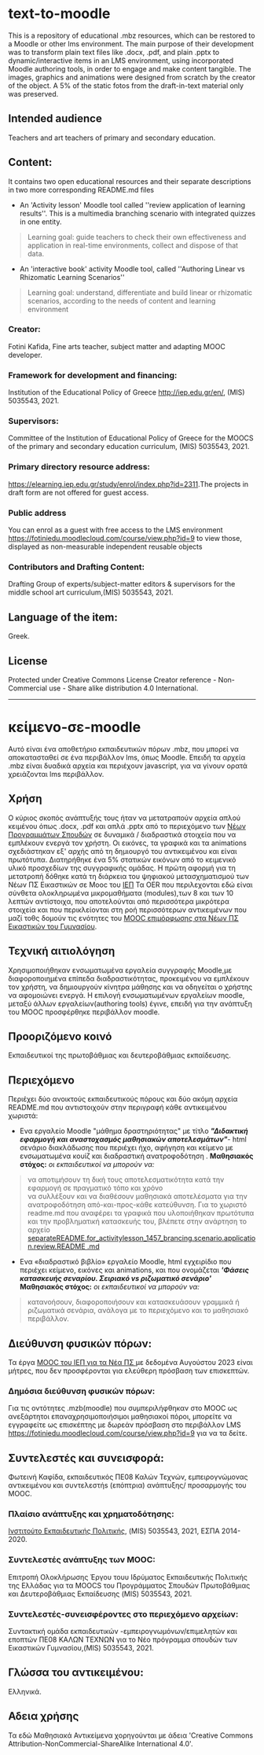 # text-to-moodle  

This is a repository of educational .mbz resources, which can be restored to a Moodle or other lms environment.
The main purpose of their development was to transform plain text files like .docx, .pdf, and plain .pptx  to dynamic/interactive items in an LMS environment, using incorporated Moodle authoring tools, in order to engage and make content tangible. The images, graphics and animations were designed from scratch by the creator of the object. A 5% of the  static fotos from the draft-in-text material only was preserved.

## Intended audience
Teachers and art teachers of primary and secondary education.  

## Content:
It contains two open educational resources and their separate descriptions in two more corresponding README.md files
* An 'Activity lesson' Moodle tool called ''review application of learning results''. This is a multimedia branching scenario with integrated quizzes in one entity.
> Learning goal: guide teachers to check their own effectiveness and application in real-time environments, collect and dispose of that data.
* An 'interactive book' activity Moodle tool, called ''Authoring Linear vs Rhizomatic Learning Scenarios''
>Learning goal: understand, differentiate and build linear or rhizomatic scenarios, according to the needs of content and learning  environment

### Creator:
Fotini Kafida, Fine arts teacher, subject matter and adapting MOOC developer.
### Framework for development and financing:
Institution of the Educational Policy of Greece <http://iep.edu.gr/en/>, (MIS) 5035543, 2021.  
### Supervisors:
Committee of the Institution of Educational Policy of Greece for the MOOCS of the primary and secondary education curriculum, (MIS) 5035543, 2021. 
### Primary directory resource address:
<https://elearning.iep.edu.gr/study/enrol/index.php?id=2311>.Τhe projects in draft form are not offered for guest access.
### Public address 
You can enrol as a guest with free access to the LMS environment <https://fotiniedu.moodlecloud.com/course/view.php?id=9> to view those, displayed as non-measurable independent reusable objects 
### Contributors and Drafting  Content:
Drafting Group of experts/subject-matter editors & supervisors for the middle school art curriculum,(MIS) 5035543, 2021.  

## Language of the item:
Greek.  
## License
Protected under Creative Commons License Creator reference - Non-Commercial use - Share alike distribution 4.0 International.  

________________________

# κείμενο-σε-moodle

Αυτό είναι ένα αποθετήριο εκπαιδευτικών πόρων .mbz, που μπορεί να αποκατασταθεί σε ένα περιβάλλον lms, όπως Moodle.
Eπειδή τα αρχεία .mbz είναι δυαδικά αρχεία και περιέχουν javascript, για να γίνουν ορατά χρειάζονται lms περιβάλλον.

## Χρήση
Ο κύριος σκοπός ανάπτυξής τους  ήταν να μετατραπούν αρχεία απλού κειμένου όπως .docx, .pdf και απλά .pptx από το περιεχόμενο των [Νέων Προγραμμάτων Σπουδών](http://iep.edu.gr/el/nea-ps-provoli) σε δυναμικά / διαδραστικά στοιχεία που να εμπλέκουν ενεργά τον χρήστη. Οι εικόνες, τα γραφικά και τα animations σχεδιάστηκαν εξ' αρχής από τη δημιουργό του αντικειμένου και είναι πρωτότυπα. Διατηρήθηκε ένα 5% στατικών εικόνων από το κειμενικό υλικό προσχεδίων της συγγραφικής ομάδας. Η πρώτη αφορμή για τη μετατροπή δόθηκε κατά τη διάρκεια του ψηφιακού μετασχηματισμού των Νέων ΠΣ Εικαστικών σε Mooc του [ΙΕΠ](http://iep.edu.gr/el/)
Τα OER που περιλεχονται εδώ είναι σύνθετα  ολοκληρωμένα μικρομαθήματα (modules),των 8 και των 10 λεπτών αντίστοιχα, που αποτελούνται από περισσότερα μικρότερα στοιχεία και που  περικλείονται στη ροή περισσότερων αντικειμένων που μαζί τοθς δομούν τις  ενότητες του [MOOC επιμόρφωσης στα Νέων ΠΣ Εικαστικών του Γυμνασίου](https://elearning.iep.edu.gr/study/course/view.php?id=2311). 

## Τεχνική αιτιολόγηση
Χρησιμοποιήθηκαν ενσωματωμένα εργαλεία συγγραφής Moodle,με διαφοροποιημένα επίπεδα  διαδραστικότητας, προκειμένου να εμπλέκουν τον χρήστη, να δημιουργούν κίνητρα μάθησης και να οδηγείται ο χρήστης να αφομοιώνει ενεργά. Η επιλογή ενσωματωμένων εργαλείων moodle, μεταξύ άλλων εργαλείων(authoring tools) έγινε, επειδή για την ανάπτυξη του MOOC προσφέρθηκε περιβάλλον moodle.

## Προοριζόμενο κοινό
Eκπαιδευτικοί της πρωτοβάθμιας και δευτεροβάθμιας εκπαίδευσης.

## Περιεχόμενο
Περιέχει δύο ανοικτούς εκπαιδευτικούς πόρους και  δύο ακόμη αρχεία README.md που αντιστοιχούν στην περιγραφή κάθε αντικειμένου χωριστά:  
* Ενα εργαλείο Moodle "μάθημα δραστηριότητας" με τίτλο  ***"Διδακτική εφαρμογή και αναστοχασμός μαθησιακών αποτελεσμάτων"***- html σενάριο διακλάδωσης που περιέχει ήχο, αφήγηση και κείμενο με ενσωματωμένα κουίζ και διαδραστική ανατροφοδότηση .
 **Μαθησιακός στόχος:** *οι εκπαιδευτικοί να μπορούν να:*
 >  να αποτιμήσουν τη δική τους αποτελεσματικότητα κατά την εφαρμογή σε πραγματικό τόπο και χρόνο  
 >  να συλλέξουν και να διαθέσουν μαθησιακά αποτελέσματα για την ανατροφοδότηση από-και-προς-κάθε κατεύθυνση.
Για το χωριστό readme.md που αναφέρει τα γραφικά που υλοποιήθηκαν πρωτότυπα και την προβληματική κατασκευής του, βλέπετε στην ανάρτηση το αρχείο [separateREADME.for_activitylesson_1457_brancing.scenario.application.review.README .md](https://github.com/fotinikafida/text-to-moodle/blob/main/separateREADME.for_activitylesson_1457_brancing.scenario.application.review.README%20.md)

* Ενα «διαδραστικό βιβλίο» εργαλείο Moodle, html εγχειρίδιο που περιέχει κείμενο, εικόνες και animations, και που ονομάζεται ***'Φάσεις κατασκευής σεναρίου. Σειριακό vs ριζωματικό σενάριο'***
 **Μαθησιακός στόχος:** *οι εκπαιδευτικοί να μπορούν να:* 
> κατανοήσουν, διαφοροποιήσουν και κατασκευάσουν γραμμικά ή ριζωματικά σενάρια, ανάλογα με το περιεχόμενο και το μαθησιακό περιβάλλον.

## Διεύθυνση φυσικών πόρων:
Τα έργα [MOOC του ΙΕΠ για τα Νέα ΠΣ ](https://elearning.iep.edu.gr/study/course/index.php?categoryid=68&browse=courses&perpage=20&page=1) με δεδομένα Αυγούστου 2023 είναι μήτρες, που δεν προσφέρονται για ελεύθερη πρόσβαση των επισκεπτών.
### Δημόσια διεύθυνση φυσικών πόρων: 
Για τις οντότητες .mzb(moodle) που συμπεριλήφθηκαν στο MOOC ως ανεξάρτητοι επαναχρησιμοποιήσιμοι  μαθησιακοί πόροι, μπορείτε να εγγραφείτε ως επισκέπτης με δωρεάν πρόσβαση στο περιβάλλον LMS <https://fotiniedu.moodlecloud.com/course/view.php?id=9> για να τα δείτε.

## Συντελεστές και συνεισφορά:
Φωτεινή Καφίδα, εκπαιδευτικός ΠΕ08 Καλών Τεχνών, εμπειρογνώμονας αντικειμένου και συντελεστήs (επόπτρια) ανάπτυξης/ προσαρμογής του MOOC.
### Πλαίσιο ανάπτυξης και χρηματοδότησης:
[Ινστιτούτο Εκπαιδευτικής Πολιτικής](http://iep.edu.gr/el/), (MIS) 5035543, 2021, ΕΣΠΑ 2014-2020.
### Συντελεστές ανάπτυξης των MOOC:
Επιτροπή Ολοκλήρωσης Έργου τουυ Ιδρύματος Εκπαιδευτικής Πολιτικής της Ελλάδας για τα MOOCS του Προγράμματος Σπουδών Πρωτοβάθμιας και Δευτεροβάθμιας Εκπαίδευσης (MIS) 5035543, 2021.
### Συντελεστές-συνεισφέροντες στο περιεχόμενο αρχείων:
Συντακτική ομάδα εκπαιδευτικών -εμπειρογνωμόνων/επιμελητών και εποπτών ΠΕ08 ΚΑΛΩΝ ΤΕΧΝΩΝ για το Νέο πρόγραμμα σπουδών των Εικαστικών Γυμνασίου,(MIS) 5035543, 2021.

## Γλώσσα του αντικειμένου:
Ελληνικά.
## Αδεια χρήσης
Τα εδώ Μαθησιακά Αντικείμενα χορηγούνται με άδεια 'Creative Commons Attribution-NonCommercial-ShareAlike International 4.0'.

